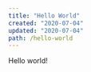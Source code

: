 ```yaml
---
title: "Hello World"
created: "2020-07-04"
updated: "2020-07-04"
path: /hello-world
---
```


Hello world!
